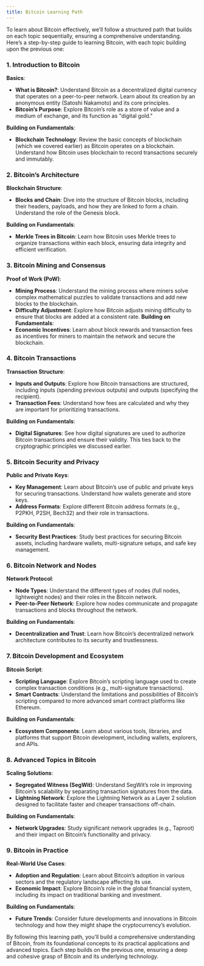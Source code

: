 ```yaml
---
title: Bitcoin Learning Path
---
```

To learn about Bitcoin effectively, we’ll follow a structured path that builds on each topic sequentially, ensuring a comprehensive understanding. Here’s a step-by-step guide to learning Bitcoin, with each topic building upon the previous one:

### 1. Introduction to Bitcoin
   **Basics**:
   - **What is Bitcoin?**: Understand Bitcoin as a decentralized digital currency that operates on a peer-to-peer network. Learn about its creation by an anonymous entity (Satoshi Nakamoto) and its core principles.
   - **Bitcoin’s Purpose**: Explore Bitcoin’s role as a store of value and a medium of exchange, and its function as "digital gold."

   **Building on Fundamentals**:
   - **Blockchain Technology**: Review the basic concepts of blockchain (which we covered earlier) as Bitcoin operates on a blockchain. Understand how Bitcoin uses blockchain to record transactions securely and immutably.

### 2. Bitcoin’s Architecture
   **Blockchain Structure**:
   - **Blocks and Chain**: Dive into the structure of Bitcoin blocks, including their headers, payloads, and how they are linked to form a chain. Understand the role of the Genesis block.

   **Building on Fundamentals**:
   - **Merkle Trees in Bitcoin**: Learn how Bitcoin uses Merkle trees to organize transactions within each block, ensuring data integrity and efficient verification.

### 3. Bitcoin Mining and Consensus
   **Proof of Work (PoW)**:
   - **Mining Process**: Understand the mining process where miners solve complex mathematical puzzles to validate transactions and add new blocks to the blockchain.
   - **Difficulty Adjustment**: Explore how Bitcoin adjusts mining difficulty to ensure that blocks are added at a consistent rate.
   **Building on Fundamentals**:
   - **Economic Incentives**: Learn about block rewards and transaction fees as incentives for miners to maintain the network and secure the blockchain.

### 4. Bitcoin Transactions

   **Transaction Structure**:
   - **Inputs and Outputs**: Explore how Bitcoin transactions are structured, including inputs (spending previous outputs) and outputs (specifying the recipient).
   - **Transaction Fees**: Understand how fees are calculated and why they are important for prioritizing transactions.

   **Building on Fundamentals**:
   - **Digital Signatures**: See how digital signatures are used to authorize Bitcoin transactions and ensure their validity. This ties back to the cryptographic principles we discussed earlier.

### 5. Bitcoin Security and Privacy

   **Public and Private Keys**:
   - **Key Management**: Learn about Bitcoin’s use of public and private keys for securing transactions. Understand how wallets generate and store keys.
   - **Address Formats**: Explore different Bitcoin address formats (e.g., P2PKH, P2SH, Bech32) and their role in transactions.

   **Building on Fundamentals**:
   - **Security Best Practices**: Study best practices for securing Bitcoin assets, including hardware wallets, multi-signature setups, and safe key management.

### 6. Bitcoin Network and Nodes

   **Network Protocol**:
   - **Node Types**: Understand the different types of nodes (full nodes, lightweight nodes) and their roles in the Bitcoin network.
   - **Peer-to-Peer Network**: Explore how nodes communicate and propagate transactions and blocks throughout the network.

   **Building on Fundamentals**:
   - **Decentralization and Trust**: Learn how Bitcoin’s decentralized network architecture contributes to its security and trustlessness.

### 7. Bitcoin Development and Ecosystem

   **Bitcoin Script**:
   - **Scripting Language**: Explore Bitcoin’s scripting language used to create complex transaction conditions (e.g., multi-signature transactions).
   - **Smart Contracts**: Understand the limitations and possibilities of Bitcoin’s scripting compared to more advanced smart contract platforms like Ethereum.

   **Building on Fundamentals**:
   - **Ecosystem Components**: Learn about various tools, libraries, and platforms that support Bitcoin development, including wallets, explorers, and APIs.

### 8. Advanced Topics in Bitcoin

   **Scaling Solutions**:
   - **Segregated Witness (SegWit)**: Understand SegWit’s role in improving Bitcoin’s scalability by separating transaction signatures from the data.
   - **Lightning Network**: Explore the Lightning Network as a Layer 2 solution designed to facilitate faster and cheaper transactions off-chain.

   **Building on Fundamentals**:
   - **Network Upgrades**: Study significant network upgrades (e.g., Taproot) and their impact on Bitcoin’s functionality and privacy.

### 9. Bitcoin in Practice

   **Real-World Use Cases**:
   - **Adoption and Regulation**: Learn about Bitcoin’s adoption in various sectors and the regulatory landscape affecting its use.
   - **Economic Impact**: Explore Bitcoin’s role in the global financial system, including its impact on traditional banking and investment.

   **Building on Fundamentals**:
   - **Future Trends**: Consider future developments and innovations in Bitcoin technology and how they might shape the cryptocurrency’s evolution.

By following this learning path, you'll build a comprehensive understanding of Bitcoin, from its foundational concepts to its practical applications and advanced topics. Each step builds on the previous one, ensuring a deep and cohesive grasp of Bitcoin and its underlying technology.